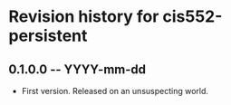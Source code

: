 # Revision history for cis552-persistent

## 0.1.0.0 -- YYYY-mm-dd

* First version. Released on an unsuspecting world.
